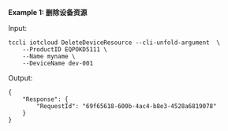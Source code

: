 **Example 1: 删除设备资源**



Input: 

```
tccli iotcloud DeleteDeviceResource --cli-unfold-argument  \
    --ProductID EQPOKD5111 \
    --Name myname \
    --DeviceName dev-001
```

Output: 
```
{
    "Response": {
        "RequestId": "69f65618-600b-4ac4-b8e3-4528a6819078"
    }
}
```

